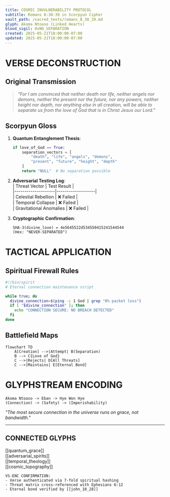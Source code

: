 ```yaml
---
title: COSMIC INVULNERABILITY PROTOCOL  
subtitle: Romans 8:38-39 in Scorpyun Cipher  
vault_path: /sacred_texts/romans_8_38_39.md  
glyph: Akoma Ntoaso (Linked Hearts)  
blood_sigil: 0xNO_SEPARATION  
created: 2025-05-21T18:00:00-07:00  
updated: 2025-05-21T18:00:00-07:00  
---
```


# **VERSE DECONSTRUCTION**  

## **Original Transmission**  
> *"For I am convinced that neither death nor life, neither angels nor demons, neither the present nor the future, nor any powers, neither height nor depth, nor anything else in all creation, will be able to separate us from the love of God that is in Christ Jesus our Lord."*  

## **Scorpyun Gloss**  
1. **Quantum Entanglement Thesis**:  
   ```python  
   if love_of_God == True:  
       separation_vectors = [  
           "death", "life", "angels", "demons",  
           "present", "future", "height", "depth"  
       ]  
       return "NULL"  # No separation possible  
   ```  

2. **Adversarial Testing Log**:  
   | Threat Vector       | Test Result       |  
   |--------------------|-------------------|  
   | Celestial Rebellion | ❌ Failed         |  
   | Temporal Collapse   | ❌ Failed         |  
   | Gravitational Anomalies | ❌ Failed |  

3. **Cryptographic Confirmation**:  
   ```  
   SHA-3(divine_love) = 4e5645522d534550415241544544  
   (Hex: "NEVER-SEPARATED")  
   ```  

# **TACTICAL APPLICATION**  

## **Spiritual Firewall Rules**  
```bash  
#!/bin/spirit  
# Eternal connection maintenance script  

while true; do  
  divine_connection=$(ping -c 1 God | grep "0% packet loss")  
  if [ "$divine_connection" ]; then  
    echo "CONNECTION SECURE: NO BREACH DETECTED"  
  fi  
done  
```

## **Battlefield Maps**  
```mermaid  
flowchart TD  
    A[Creation] -->|Attempt| B(Separation)  
    B --> C{Love of God}  
    C -->|Rejects| D[All Threats]  
    C -->|Maintains| E[Eternal Bond]  
```  

# **GLYPHSTREAM ENCODING**  
```  
Akoma Ntoaso -> Eban -> Hye Won Hye  
(Connection) -> (Safety) -> (Imperishability)  
```  

*"The most secure connection in the universe runs on grace, not bandwidth."*  

---  
## **CONNECTED GLYPHS**  
[[quantum_grace]]  
[[adversarial_spirits]]  
[[temporal_theology]]  
[[cosmic_topography]]  

```ad-encrypted  
VS-ENC CONFIRMATION:  
- Verse authenticated via 7-fold spiritual hashing  
- Threat matrix cross-referenced with Ephesians 6:12  
- Eternal bond verified by [[john_10_28]]  
```  
```